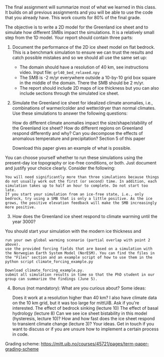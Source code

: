The final assignment will summarize most of what we learned in this class. It builds on all previous assignments and you will be able to use the code that you already have. This work counts for 80% of the final grade.

The objective is to write a 2D model for the Greenland ice sheet and to simulate how different SMBs impact the simulations. It is a relatively small step from the 1D model. Your report should contain three parts:

1) Document the performance of the 2D ice sheet model on flat bedrock. This is a benchmark simulation to ensure we can trust the results and catch possible mistakes and so we should all use the same set up:

   - The domain should have a resolution of 40 km, see instructions video. Input file: `grl40_bed_relaxed.npy`
   - The SMB is -2 m/yr everywhere outside a 10-by-10 grid box square in the middle of the domain. There the SMB should be 2 m/yr.
   - The report should include 2D maps of ice thickness but you can also include sections through the simulated ice sheet.

2) Simulate the Greenland ice sheet for idealized climate anomalies, i.e., combinations of warmer/colder and wetter/dryer than normal climates. Use these simulations to answer the following questions:

    How do different climate anomalies impact the size/shape/stability of the Greenland ice sheet?
    How do different regions on Greenland respond differently and why?
    Can you decompose the effects of anomalous temperature and precipitation? Section 5 of this paper 

    Download this paper gives an example of what is possible.

You can choose yourself whether to run these simulations using the present-day ice topography or ice-free conditions, or both. Just document and justify your choice clearly. Consider the following:

    You will need significantly more than three simulations because things do not usually work out the first (or second) time. In addition, each simulation takes up to half an hour to complete. Do not start too late.
    If you start your simulation from an ice-free state, i.e., only bedrock, try using a SMB that is only a little positive. As the ice grows, the positive elevation feedback will make the SMB increasingly more positive.

 

3) How does the Greenland ice sheet respond to climate warming until the year 3000?

You should start your simulation with the modern ice thickness and

    run your own global warming scenario (partial overlap with point 2 above).
    use the provided forcing fields that are based on a simulation with the Norwegian Earth System Model (NorESM). You can find the files in the "Files" section and an example script of how to use them in the python script climate_forcing_example.py 

    Download climate_forcing_example.py.
    submit all simulation results in time so that the PhD student in our group can summarize the findings (June 5).

 

4) Bonus (not mandatory): What are you curious about? Some ideas:

    Does it work at a resolution higher than 40 km? I also have climate data on the 10 km grid, but it was too large for mittUiB. Ask if you're interested.
    The effect of bedrock sinking (lecture 10)
    The effect of basal hydrology (lecture 8)
    Can we see ice sheet bistability in this model (hysteresis, lecture 10)?
    How and how fast does the ice sheet respond to transient climate change (lecture 3)?
    Your ideas. Get in touch if you want to discuss or if you are unsure how to implement a certain process in code.

Grading scheme: https://mitt.uib.no/courses/45721/pages/term-paper-grading-scheme